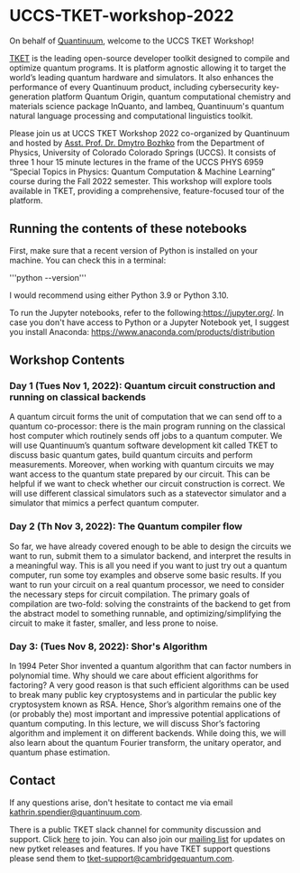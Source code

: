# UCCS-TKET-workshop-2022

On behalf of [Quantinuum](https://www.quantinuum.com/), welcome to the UCCS TKET Workshop! 

[TKET](https://www.quantinuum.com/developers/tket) is the leading open-source developer toolkit designed to compile and optimize quantum programs. It is platform agnostic allowing it to target the world’s leading quantum hardware and simulators. It also enhances the performance of every Quantinuum product, including cybersecurity key-generation platform Quantum Origin, quantum computational chemistry and materials science package InQuanto, and lambeq, Quantinuum's quantum natural language processing and computational linguistics toolkit. 

Please join us at UCCS TKET Workshop 2022 co-organized by Quantinuum and hosted by [Asst. Prof. Dr. Dmytro Bozhko](https://physics.uccs.edu/dmytro-bozhko) from the Department of Physics, University of Colorado Colorado Springs (UCCS). It consists of three 1 hour 15 minute lectures in the frame of the UCCS PHYS 6959 “Special Topics in Physics: Quantum Computation & Machine Learning” course during the Fall 2022 semester. This workshop will explore tools available in TKET, providing a comprehensive, feature-focused tour of the platform.

## Running the contents of these notebooks
First, make sure that a recent version of Python is installed on your machine. You can check this in a terminal:

'''python --version'''

I would recommend using either Python 3.9 or Python 3.10.

To run the Jupyter notebooks, refer to the following:https://jupyter.org/. In case you don't have access to Python or a Jupyter Notebook yet, I suggest you install Anaconda: https://www.anaconda.com/products/distribution

## Workshop Contents

### Day 1 (Tues Nov 1, 2022): Quantum circuit construction and running on classical backends 

A quantum circuit forms the unit of computation that we can send off to a quantum co-processor: there is the main program running on the classical host computer which routinely sends off jobs to a quantum computer. We will use Quantinuum’s quantum software development kit called TKET to discuss basic quantum gates, build quantum circuits and perform measurements. Moreover, when working with quantum circuits we may want access to the quantum state prepared by our circuit. This can be helpful if we want to check whether our circuit construction is correct. We will use different classical simulators such as a statevector simulator and a simulator that mimics a perfect quantum computer. 

 

 ### Day 2 (Th Nov 3, 2022): The Quantum compiler flow  

So far, we have already covered enough to be able to design the circuits we want to run, submit them to a simulator backend, and interpret the results in a meaningful way. This is all you need if you want to just try out a quantum computer, run some toy examples and observe some basic results. If you want to run your circuit on a real quantum processor, we need to consider the necessary steps for circuit compilation. The primary goals of compilation are two-fold: solving the constraints of the backend to get from the abstract model to something runnable, and optimizing/simplifying the circuit to make it faster, smaller, and less prone to noise. 

 

 ### Day 3: (Tues Nov 8, 2022): Shor's Algorithm 

In 1994 Peter Shor invented a quantum algorithm that can factor numbers in polynomial time. Why should we care about efficient algorithms for factoring? A very good reason is that such efficient algorithms can be used to break many public key cryptosystems and in particular the public key cryptosystem known as RSA. Hence, Shor’s algorithm remains one of the (or probably the) most important and impressive potential applications of quantum computing. In this lecture, we will discuss Shor’s factoring algorithm and implement it on different backends. While doing this, we will also learn about the quantum Fourier transform, the unitary operator, and quantum phase estimation.

## Contact

If any questions arise, don't hesitate to contact me via email
[kathrin.spendier@quantinuum.com](mailto:kathrin.spendier@quantinuum.com). 

There is a public TKET slack channel for community discussion and support. Click [here](https://tketusers.slack.com/join/shared_invite/zt-18qmsamj9-UqQFVdkRzxnXCcKtcarLRA#/shared-invite/email) to join. You can also join our [mailing list](https://list.cambridgequantum.com/cgi-bin/mailman/listinfo/tket-users) for updates on new pytket releases and features. If you have TKET support questions please send them to [tket-support@cambridgequantum.com](mailto:tket-support@cambridgequantum.com).
